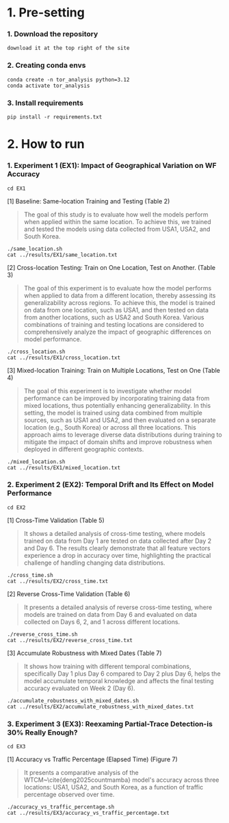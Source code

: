 # 1. Pre-setting
### 1. Download the repository

```{shell}
download it at the top right of the site
```

### 2. Creating conda envs

```{shell}
conda create -n tor_analysis python=3.12
conda activate tor_analysis
```

### 3. Install requirements 

```{shell}
pip install -r requirements.txt
```

# 2. How to run

### 1. Experiment 1 (EX1): Impact of Geographical Variation on WF Accuracy
```{shell}
cd EX1
```
[1] Baseline: Same-location Training and Testing (Table 2) 
> The goal of this study is to evaluate how well the models perform when applied within the same location. To achieve this, we trained and tested the models using data collected from USA1, USA2, and South Korea.
```{shell}
./same_location.sh
cat ../results/EX1/same_location.txt
```
[2] Cross-location Testing: Train on One Location, Test on Another. (Table 3)
>The goal of this experiment is to evaluate how the model performs when applied to data from a different location, thereby assessing its generalizability across regions. To achieve this, the model is trained on data from one location, such as USA1, and then tested on data from another locations, such as USA2 and South Korea. Various combinations of training and testing locations are considered to comprehensively analyze the impact of geographic differences on model performance.
```{shell}
./cross_location.sh
cat ../results/EX1/cross_location.txt
```
[3] Mixed-location Training: Train on Multiple Locations, Test on One (Table 4)
>The goal of this experiment is to investigate whether model performance can be improved by incorporating training data from mixed locations, thus potentially enhancing generalizability. In this setting, the model is trained using data combined from multiple sources, such as USA1 and USA2, and then evaluated on a separate location (e.g., South Korea) or across all three locations. This approach aims to leverage diverse data distributions during training to mitigate the impact of domain shifts and improve robustness when deployed in different geographic contexts.
```{shell}
./mixed_location.sh
cat ../results/EX1/mixed_location.txt
```

### 2. Experiment 2 (EX2): Temporal Drift and Its Effect on Model Performance
```{shell}
cd EX2
```
[1] Cross-Time Validation (Table 5)
>It shows a detailed analysis of cross-time testing, where models trained on data from Day 1 are tested on data collected after Day 2 and Day 6. The results clearly demonstrate that all feature vectors experience a drop in accuracy over time, highlighting the practical challenge of handling changing data distributions.
```{shell}
./cross_time.sh
cat ../results/EX2/cross_time.txt
```
[2] Reverse Cross-Time Validation (Table 6)
>It presents a detailed analysis of reverse cross-time testing, where models are trained on data from Day 6 and evaluated on data collected on Days 6, 2, and 1 across different locations.
```{shell}
./reverse_cross_time.sh
cat ../results/EX2/reverse_cross_time.txt
```
[3] Accumulate Robustness with Mixed Dates (Table 7)
>It shows how training with different temporal combinations, specifically Day 1 plus Day 6 compared to Day 2 plus Day 6, helps the model accumulate temporal knowledge and affects the final testing accuracy evaluated on Week 2 (Day 6).
```{shell}
./accumulate_robustness_with_mixed_dates.sh
cat ../results/EX2/accumulate_robustness_with_mixed_dates.txt
```
### 3. Experiment 3 (EX3): Reexaming Partial-Trace Detection-is 30\% Really Enough?
```{shell}
cd EX3
```
[1] Accuracy vs Traffic Percentage (Elapsed Time) (Figure 7)
>It presents a comparative analysis of the WTCM~\cite{deng2025countmamba} model's accuracy across three locations: USA1, USA2, and South Korea, as a function of traffic percentage observed over time.
```{shell}
./accuracy_vs_traffic_percentage.sh
cat ../results/EX3/accuracy_vs_traffic_percentage.txt
```


